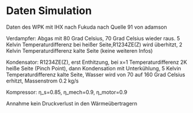 # Daten Simulation
Daten des WPK mit IHX nach Fukuda nach Quelle 91 von adamson

Verdampfer: Abgas mit 80 Grad Celsius, 70 Grad Celsius wieder raus. 5 Kelvin Temperaturdifferenz 
bei heißer Seite,R1234ZE(Z) wird überhitzt, 2 Kelvin Temperaturdifferenz kalte Seite (keine weiteren Infos)

Kondensator: R1234ZE(Z), erst Enthitzung, bei x=1 Temperaturdifferenz 2K heiße Seite (Pinch Point), dann Kondensation 
mit Unterkühlung, 5 Kelvin Temperaturdifferenz kalte Seite, Wasser wird von 70 auf 160 Grad Celsius erhitzt, 
Massenstrom 0.2 kg/s

Kompressor: η_s=0.85, η_mech=0.9, η_motor=0.9

Annahme kein Druckverlust in den Wärmeübertragern